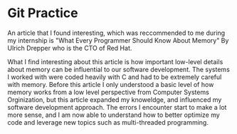 # Git Practice
An article that I found interesting, which was reccommended to me during my internship is "What Every Programmer Should Know About Memory" By Ulrich Drepper who is the CTO of Red Hat.

What I find interesting about this article is how important low-level details about memory can be influential to our software development. The systems I worked with were coded heavily with C and had to be extremely careful with memory. Before this article I only understood a basic level of how memory works from a low level perspective from Computer Systems Orginization, but this article expanded my knoweldge, and influenced my software development approach. The errors I encounter start to make a lot more sense, and I am now able to understand how to better optimize my code and leverage new topics such as multi-threaded programming.